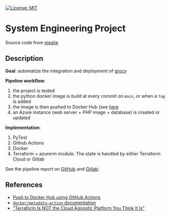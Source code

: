[![License: MIT](https://img.shields.io/badge/License-MIT-yellow.svg)](https://opensource.org/licenses/MIT)

# System Engineering Project

Source code from [mealie](https://github.com/hay-kot/mealie)

## Description

**Goal**: automatize the integration and deployment of [grocy](https://github.com/alegotta/grocy)

**Pipeline workflow**:
1) the project is tested
2) the python docker image is build at every commit on `main`, or when a `tag` is added
3) the image is then pushed to Docker Hub (see [here](https://hub.docker.com/u/alegotta)
4) an Azure instance (web server + PHP image + database) is created or updated

**Implementation**:
1) PyTest
2) Github Actions
3) Docker
4) Terraform + azurerm module. The state is handled by either Terraform Cloud or Gitlab

See the pipeline report on [GitHub](https://github.com/alegotta/SystemEngineering-Project/actions) and [Gitlab](https://gitlab.inf.unibz.it/Alessandro.Gottardi/mealie/-/tree/gitlab_ci).

## References

- [Push to Docker Hub using GitHub Actions](https://itsmetommy.com/2021/07/05/push-to-docker-hub-using-github-actions/)
- [`docker/metadata-action` documentation](https://github.com/docker/metadata-action#tags-input)
- ["Terraform Is NOT the Cloud Agnostic Platform You Think It Is"](https://adinermie.com/terraform-is-not-the-cloud-agnostic-platform-you-think-it-is/)


